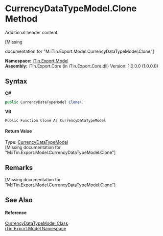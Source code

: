 # CurrencyDataTypeModel.Clone Method 
Additional header content 

\[Missing <summary> documentation for "M:iTin.Export.Model.CurrencyDataTypeModel.Clone"\]

**Namespace:**&nbsp;<a href="ef57ffcc-e95e-b212-5a46-9aa6f5a3511f">iTin.Export.Model</a><br />**Assembly:**&nbsp;iTin.Export.Core (in iTin.Export.Core.dll) Version: 1.0.0.0 (1.0.0.0)

## Syntax

**C#**<br />
``` C#
public CurrencyDataTypeModel Clone()
```

**VB**<br />
``` VB
Public Function Clone As CurrencyDataTypeModel
```


#### Return Value
Type: <a href="b0f7245f-51e2-9e3a-ae60-0dcd6cf3137b">CurrencyDataTypeModel</a><br />\[Missing <returns> documentation for "M:iTin.Export.Model.CurrencyDataTypeModel.Clone"\]

## Remarks
\[Missing <remarks> documentation for "M:iTin.Export.Model.CurrencyDataTypeModel.Clone"\]

## See Also


#### Reference
<a href="b0f7245f-51e2-9e3a-ae60-0dcd6cf3137b">CurrencyDataTypeModel Class</a><br /><a href="ef57ffcc-e95e-b212-5a46-9aa6f5a3511f">iTin.Export.Model Namespace</a><br />